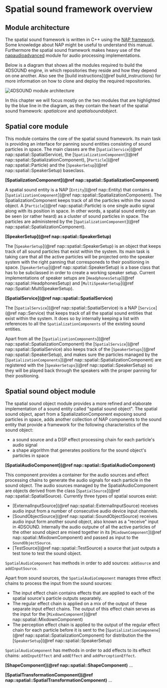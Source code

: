 Spatial sound framework overview
===

Module architecture
---
The spatial sound framework is written in C++ using the [NAP framework](https://nap.tech). Some knowledge about NAP might be useful to understand this manual. Furthermore the spatial sound framework makes heavy use of the [napaudioadvanced](https://github.com/stijnvanbeek/napaudioadvanced) module for audio processing implementations.


Below is a diagram that shows all the modules required to build the 4DSOUND engine, in which repositories they reside and how they depend on one another. Also see the [build instructions](@ref build_instructions) for more information on how to clone and deploy the required repositories.

![4DSOUND module architecture](/images/4dsound_modules.png)

In this chapter we will focus mostly on the two modules that are highlighted by the blue line in the diagram, as they contain the heart of the spatial sound framework: *spatialcore* and *spatialsoundobject*.  

Spatial core module
---
This module contains the core of the spatial sound framework. Its main task is providing an interface for panning sound entities consisting of sound particles in space. The main classes are the [`SpatialService`](@ref nap::spatial::SpatialService), the [`SpatializationComponent`](@ref nap::spatial::SpatializationComponent), [`Particle`](@ref nap::spatial::Particle) and the [`SpeakerSetup`](@ref nap::spatial::SpeakerSetup) baseclass.

**[SpatializationComponent](@ref nap::spatial::SpatializationComponent)**

A spatial sound entity is a NAP [`Entity`](@ref nap::Entity) that contains a [`SpatializationComponent`](@ref nap::spatial::SpatializationComponent). The SpatializationComponent keeps track of all the particles within the sound object. A [`Particle`](@ref nap::spatial::Particle) is one single audio signal along with its position in space. In other words, a spatial sound entity can be seen (or rather heard) as a cluster of sound particles in space. The particles are administered by the [`SpatializationComponent`](@ref nap::spatial::SpatializationComponent).

**[SpeakerSetup](@ref nap::spatial::SpeakerSetup)**

The [`SpeakerSetup`](@ref nap::spatial::SpeakerSetup) is an object that keeps track of all sound particles that exist within the system. Its main task is taking care that all the active particles will be projected onto the speaker system with the right panning that corresponeds to their positioning in space.
[`SpeakerSetup`](@ref nap::spatial::SpeakerSetup) is a base class that has to be subclassed in order to create a working speaker setup. Current implementations of speaker setups are [`HeadphonesSetup`](@ref nap::spatial::HeadphonesSetup) and [`MultiSpeakerSetup`](@ref nap::Spatial::MultiSpeakerSetup). 

**[SpatialService](@ref nap::spatial::SpatialService)**

The [`SpatialService`](@ref nap::spatial::SpatialService) is a NAP [`Service`](@ref nap::Service) that keeps track of all the spatial sound entities that exist within the system. It does so by internally keeping a list with references to all the `SpatializationComponents` of the existing sound entities. 

Apart from all the [`SpatializationComponents`](@ref nap::spatial::SpatializationComponent) the [`SpatialService`](@ref nap::spatial::SpatialService) also keeps track of the [`SpeakerSetups`](@ref nap::spatial::SpeakerSetup), and makes sure the particles managed by the [`SpatializationComponents`](@ref nap::spatial::SpatializationComponent) are registered with the [`SpeakerSetups`](@ref nap::spatial::SpeakerSetup) so they will be played back through the speakers with the proper panning for their positioning.

Spatial sound object module
---
The spatial sound object module provides a more refined and elaborate implementation of a sound entity called "spatial sound object". The spatial sound object, apart from a SpatializationComponent exposing sound particles in space, adds another collection of NAP components to the sound entity that provide a framework for the following characteristics of the sound object: 
- a sound source and a DSP effect processing chain for each particle's audio signal
- a shape algorithm that generates positions for the sound object's particles in space

**[SpatialAudioComponent](@ref nap::spatial::SpatialAudioComponent)**

This component provides a container for the audio sources and effect processing chains to generate the audio signals for each particle in the sound object. The audio sources managed by the SpatialAudioComponent are objects derived from the class [`SpatialSource`](@ref nap::spatial::SpatialSource). Currently three types of spatial sources exist:
- [ExternalInputSource](@ref nap::spatial::ExternalInputSource) receives audio input from a number of consecutive audio device input channels.
- [SoundObjectSource](@ref nap::spatial::SoundObjectSource) receives audio input form another sound object, also known as a "receive" input in 4DSOUND. Internally the audio outputw of all the active particles of the other sound object are mixed together in its [`MixdownComponent`](@ref nap::spatial::MixdownComponent) and passed as input to the `SoundObjectSource`.
- [TestSource](@ref nap::spatial::TestSource) a source that just outputs a test tone to test the sound object.

`SpatialAudioComponent` has methods in order to add sources: `addSource` and `addInputSource`.

Apart from sound sources, the `SpatialAudioComponent` manages three effect chains to process the input from the sound sources:
- The input effect chain contains effects that are applied to each of the spatial source's particle outputs separately.
- The regular effect chain is applied on a mix of the output of these separate input effect chains. The output of this effect chain serves as the input for the [`MixdownComponent`](@ref nap::spatial::MixdownComponent)
- The perception effect chain is applied to the output of the regular effect chain for each particle before it is sent to the [`SpatializationComponene`](@ref nap::spatial::SpatializationComponent) for distribution the the [`SpeakerSetup`](@ref nap::spatial::SpeakerSetup)

`SpatialAudioComponent` has methods in order to add effects to its effect chains: `addInputEffect` and `addEffect` and `addPerceptionEffect`.

**[ShapeComponent](@ref nap::spatial::ShapeComponent)**
...

**[SpatialTransformationComponent](@ref nap::spatial::SpatialTransformationComponent)**
...

